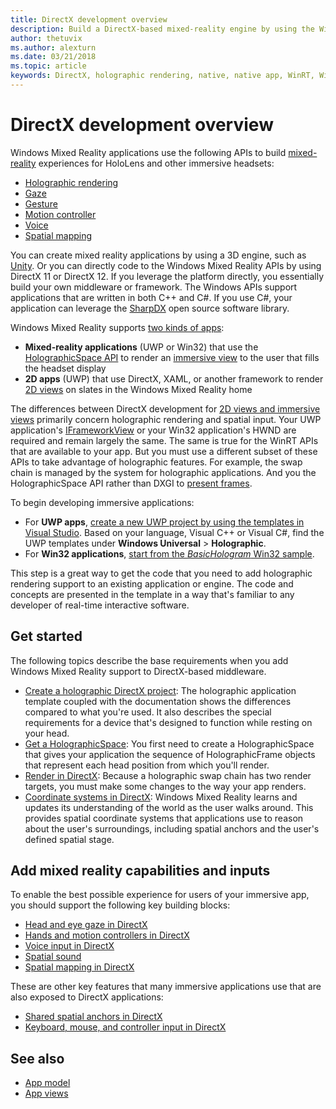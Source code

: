 ```yaml
---
title: DirectX development overview 
description: Build a DirectX-based mixed-reality engine by using the Windows Mixed Reality APIs directly.
author: thetuvix
ms.author: alexturn
ms.date: 03/21/2018
ms.topic: article
keywords: DirectX, holographic rendering, native, native app, WinRT, WinRT app, platform APIs, custom engine, middleware
---
```


# DirectX development overview

Windows Mixed Reality applications use the following APIs to build [mixed-reality](mixed-reality.md) experiences for HoloLens and other immersive headsets:

 - [Holographic rendering](rendering.md)
 - [Gaze](gaze-and-commit.md)
 - [Gesture](gaze-and-commit.md#composite-gestures)
 - [Motion controller](motion-controllers.md)
 - [Voice](voice-input.md)
 - [Spatial mapping](spatial-mapping.md)

You can create mixed reality applications by using a 3D engine, such as [Unity](unity-development-overview.md). Or you can directly code to the Windows Mixed Reality APIs by using DirectX 11 or DirectX 12. If you leverage the platform directly, you essentially build your own middleware or framework. The Windows APIs support applications that are written in both C++ and C#. If you use C#, your application can leverage the [SharpDX](https://sharpdx.org/) open source software library.

Windows Mixed Reality supports [two kinds of apps](app-views.md):
* **Mixed-reality applications** (UWP or Win32) that use the [HolographicSpace API](getting-a-holographicspace.md) to render an [immersive view](app-views.md) to the user that fills the headset display
* **2D apps** (UWP) that use DirectX, XAML, or another framework to render [2D views](app-views.md#2d-views) on slates in the Windows Mixed Reality home

The differences between DirectX development for [2D views and immersive views](app-views.md) primarily concern holographic rendering and spatial input. Your UWP application's [IFrameworkView](https://msdn.microsoft.com/library/windows/apps/windows.applicationmodel.core.iframeworkview.aspx) or your Win32 application's HWND are required and remain largely the same. The same is true for the WinRT APIs that are available to your app. But you must use a different subset of these APIs to take advantage of holographic features. For example, the swap chain is managed by the system for holographic applications. And you the HolographicSpace API rather than DXGI to [present frames](rendering-in-directx.md).

To begin developing immersive applications:
* For **UWP apps**, [create a new UWP project by using the templates in Visual Studio](creating-a-holographic-directx-project.md). Based on your language, Visual C++ or Visual C#, find the UWP templates under **Windows Universal** > **Holographic**.
* For **Win32 applications**, [start from the *BasicHologram* Win32 sample](creating-a-holographic-directx-project.md#creating-a-win32-project).

This step is a great way to get the code that you need to add holographic rendering support to an existing application or engine. The code and concepts are presented in the template in a way that's familiar to any developer of real-time interactive software.

## Get started

The following topics describe the base requirements when you add Windows Mixed Reality support to DirectX-based middleware.

* [Create a holographic DirectX project](creating-a-holographic-directx-project.md): The holographic application template coupled with the documentation shows the differences compared to what you're used. It also describes the special requirements for a device that's designed to function while resting on your head.
* [Get a HolographicSpace](getting-a-holographicspace.md): You first need to create a HolographicSpace that gives your application the sequence of HolographicFrame objects that represent each head position from which you'll render.
* [Render in DirectX](rendering-in-directx.md): Because a holographic swap chain has two render targets, you must make some changes to the way your app renders.
* [Coordinate systems in DirectX](coordinate-systems-in-directx.md): Windows Mixed Reality learns and updates its understanding of the world as the user walks around. This provides spatial coordinate systems that applications use to reason about the user's surroundings, including spatial anchors and the user's defined spatial stage.

## Add mixed reality capabilities and inputs

To enable the best possible experience for users of your immersive app, you should support the following key building blocks:

* [Head and eye gaze in DirectX](gaze-in-directx.md)
* [Hands and motion controllers in DirectX](hands-and-motion-controllers-in-directx.md)
* [Voice input in DirectX](voice-input-in-directx.md)
* [Spatial sound](https://docs.microsoft.com/windows/win32/coreaudio/spatial-sound)
* [Spatial mapping in DirectX](spatial-mapping-in-directx.md)

These are other key features that many immersive applications use that are also exposed to DirectX applications:

* [Shared spatial anchors in DirectX](shared-spatial-anchors-in-directx.md)
* [Keyboard, mouse, and controller input in DirectX](keyboard-mouse-and-controller-input-in-directx.md)

## See also
* [App model](app-model.md)
* [App views](app-views.md)
